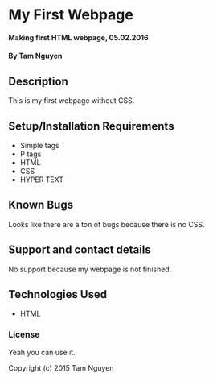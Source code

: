 # My First Webpage

#### Making first HTML webpage, 05.02.2016

#### By Tam Nguyen

## Description

This is my first webpage without CSS.

## Setup/Installation Requirements

* Simple tags
* P tags
* HTML
* CSS
* HYPER TEXT

## Known Bugs

Looks like there are a ton of bugs because there is no CSS.

## Support and contact details

No support because my webpage is not finished.

## Technologies Used

* HTML

### License

Yeah you can use it.

Copyright (c) 2015 Tam Nguyen

